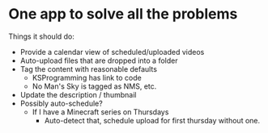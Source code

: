 # One app to solve all the problems

Things it should do:
- Provide a calendar view of scheduled/uploaded videos
- Auto-upload files that are dropped into a folder
- Tag the content with reasonable defaults
  - KSProgramming has link to code
  - No Man's Sky is tagged as NMS, etc.
- Update the description / thumbnail
- Possibly auto-schedule?
  - If I have a Minecraft series on Thursdays
    - Auto-detect that, schedule upload for first thursday without one.
